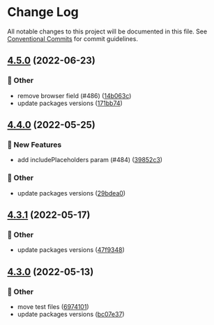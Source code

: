 # Change Log

All notable changes to this project will be documented in this file.
See [Conventional Commits](https://conventionalcommits.org) for commit guidelines.

## [4.5.0](https://github.com/naver/egjs-infinitegrid/compare/@egjs/react-infinitegrid@4.4.0...@egjs/react-infinitegrid@4.5.0) (2022-06-23)


### :mega: Other

* remove browser field (#486) ([14b063c](https://github.com/naver/egjs-infinitegrid/commit/14b063cc220eb71fb946614f2c82207d19a682ab))
* update packages versions ([171bb74](https://github.com/naver/egjs-infinitegrid/commit/171bb74f708110a2fd986276c9b8d65472fa64ab))



## [4.4.0](https://github.com/naver/egjs-infinitegrid/compare/@egjs/react-infinitegrid@4.3.1...@egjs/react-infinitegrid@4.4.0) (2022-05-25)


### :rocket: New Features

* add includePlaceholders param (#484) ([39852c3](https://github.com/naver/egjs-infinitegrid/commit/39852c38f643afe56a959831b73e78bf84b7c0a9))


### :mega: Other

* update packages versions ([29bdea0](https://github.com/naver/egjs-infinitegrid/commit/29bdea08f334113e4a73180dd5f9e803c4befc99))



## [4.3.1](https://github.com/naver/egjs-infinitegrid/compare/@egjs/react-infinitegrid@4.3.0...@egjs/react-infinitegrid@4.3.1) (2022-05-17)


### :mega: Other

* update packages versions ([47f9348](https://github.com/naver/egjs-infinitegrid/commit/47f9348042e19c789b986ec936ed042a3838afc8))



## [4.3.0](https://github.com/naver/egjs-infinitegrid/compare/@egjs/react-infinitegrid@4.2.1...@egjs/react-infinitegrid@4.3.0) (2022-05-13)


### :mega: Other

* move test files ([6974101](https://github.com/naver/egjs-infinitegrid/commit/69741011c0b9fcf11eb22ef574523468d3cbca3f))
* update packages versions ([bc07e37](https://github.com/naver/egjs-infinitegrid/commit/bc07e37a5fb40e94f87cd1b07f1f7a843ddbe7e8))
